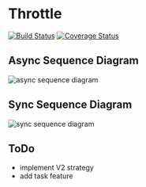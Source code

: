 # Throttle

[![Build Status](https://travis-ci.org/englishman/throttle.svg)](https://travis-ci.org/englishman/throttle)
[![Coverage Status](https://coveralls.io/repos/englishman/throttle/badge.svg?branch=master)](https://coveralls.io/r/englishman/throttle?branch=master)

## Async Sequence Diagram
![async sequence diagram](http://uml.mvnsearch.org/github/englishman/throttle/blob/master/asyncSequence.puml)

## Sync Sequence Diagram
![sync sequence diagram](http://uml.mvnsearch.org/github/englishman/throttle/blob/master/syncSequence.puml)

## ToDo
- implement V2 strategy
- add task feature